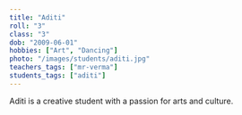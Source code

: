 ```yaml
---
title: "Aditi"
roll: "3"
class: "3"
dob: "2009-06-01"
hobbies: ["Art", "Dancing"]
photo: "/images/students/aditi.jpg"
teachers_tags: ["mr-verma"]
students_tags: ["aditi"]
---
```


Aditi is a creative student with a passion for arts and culture.